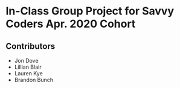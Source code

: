 # In-Class Group Project for Savvy Coders Apr. 2020 Cohort

## Contributors
- Jon Dove
- Lillian Blair
- Lauren Kye
- Brandon Bunch

